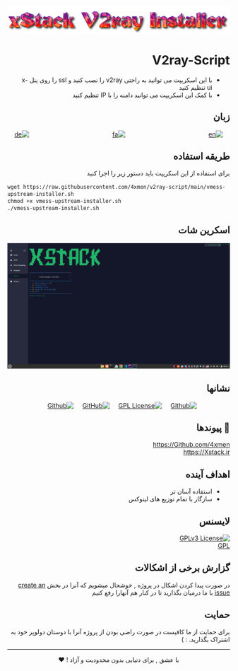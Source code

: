 <div dir="rtl">

<div align="center">
<img src="assets/README/V2ray-Script.png">
</div>


# V2ray-Script

+ با این اسکریپت می توانید به راحتی v2ray را نصب کنید و ssl را روی پنل x-ui تنظیم کنید
+ با کمک این اسکریپت می توانید دامنه را با IP تنظیم کنید

## زبان 
<div align="center">

[![en](https://img.shields.io/badge/Lang-English-blue.svg)](https://github.com/4xmen/v2ray-script/blob/master/README.md) &nbsp;&nbsp;&nbsp;&nbsp;&nbsp;&nbsp;&nbsp;&nbsp;&nbsp;&nbsp;&nbsp;&nbsp;&nbsp;&nbsp;&nbsp;&nbsp;&nbsp;&nbsp;&nbsp;&nbsp;&nbsp;&nbsp;&nbsp;&nbsp;&nbsp;&nbsp;&nbsp;&nbsp;&nbsp;&nbsp;&nbsp;&nbsp;&nbsp;&nbsp;&nbsp;&nbsp;&nbsp;&nbsp;&nbsp;&nbsp;&nbsp;&nbsp;&nbsp;&nbsp;&nbsp;&nbsp;
[![fa](https://img.shields.io/badge/Lang-Persian-green.svg)](https://github.com/4xmen/v2ray-script/blob/master/README.fa.md) &nbsp;&nbsp;&nbsp;&nbsp;&nbsp;&nbsp;&nbsp;&nbsp;&nbsp;&nbsp;&nbsp;&nbsp;&nbsp;&nbsp;&nbsp;&nbsp;&nbsp;&nbsp;&nbsp;&nbsp;&nbsp;&nbsp;&nbsp;&nbsp;&nbsp;&nbsp;&nbsp;&nbsp;&nbsp;&nbsp;&nbsp;&nbsp;&nbsp;&nbsp;&nbsp;&nbsp;&nbsp;&nbsp;&nbsp;&nbsp;&nbsp;&nbsp;&nbsp;&nbsp;&nbsp;&nbsp;
[![de](https://img.shields.io/badge/Lang-Deutsch-yellow.svg)](https://github.com/4xmen/v2ray-script/blob/master/README.de.md)

</div>

## طریقه استفاده

برای استفاده از این اسکریپت باید دستور زیر را اجرا کنید

<div dir="ltr">

```shell
wget https://raw.githubusercontent.com/4xmen/v2ray-script/main/vmess-upstream-installer.sh
chmod +x vmess-upstream-installer.sh
./vmess-upstream-installer.sh
```
</div>

## اسکرین شات 

<div align="center">
<img src="assets/README/v2ray-installer.png" width="600px" >
</div>

## نشانها

<div align="center">

[![Github](https://img.shields.io/badge/V2ray-Script-black.svg)](https://github.com/4xmen/v2ray-script) &nbsp;&nbsp;&nbsp;
[![GPL License](https://img.shields.io/badge/License-GPL-green.svg)](https://choosealicense.com/licenses/GPL/) &nbsp;&nbsp;&nbsp;
[![GitHub](https://img.shields.io/badge/Github-Xstack-red.svg)](https://Github.com/Xstack) &nbsp;&nbsp;&nbsp;
[![Github](https://img.shields.io/badge/Github-4xmen-blue.svg)](https://Github.com/4xmen) &nbsp;&nbsp;&nbsp;

</div>

## 🔗 پیوندها

https://Github.com/4xmen
<br>
https://Xstack.ir

## اهداف آینده

- استفاده آسان تر
- سازگار با تمام توزیع های لینوکس


## لایسنس

[![GPLv3 License](https://img.shields.io/badge/License-GPL%20v3-yellow.svg)](https://opensource.org/licenses/)
<br>
[GPL](https://www.gnu.org/licenses/gpl-3.0.en.html)



## گزارش برخی از اشکالات
در صورت پیدا کردن اشکال در پروژه , خوشحال میشویم که آنرا در بخش [create an issue](https://github.com/4xmen/v2ray-script/issues) 
با ما درمیان بگذارید تا در کنار هم آنهارا رفع کنیم 
## حمایت

برای حمایت از ما کافیست در صورت راضی بودن از پروژه آنرا با دوستان دولوپر خود به اشتراک بگذارید. : )

<hr>

<div align="center"> با عشق , برای دنیایی بدون محدودیت و آزاد ! ❤️</div>



</div>
